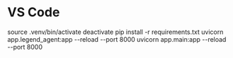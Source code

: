 # VS Code
source .venv/bin/activate
deactivate
pip install -r requirements.txt
uvicorn app.legend_agent:app --reload --port 8000
uvicorn app.main:app --reload --port 8000
